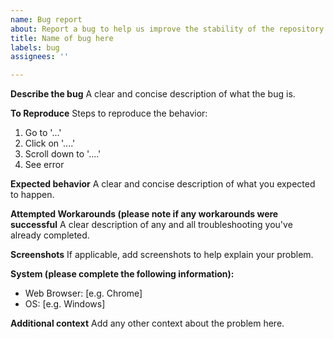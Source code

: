 ```yaml
---
name: Bug report
about: Report a bug to help us improve the stability of the repository.
title: Name of bug here
labels: bug
assignees: ''

---
```


**Describe the bug**
A clear and concise description of what the bug is.

**To Reproduce**
Steps to reproduce the behavior:
1. Go to '...'
2. Click on '....'
3. Scroll down to '....'
4. See error

**Expected behavior**
A clear and concise description of what you expected to happen.

**Attempted Workarounds (please note if any workarounds were successful**
A clear description of any and all troubleshooting you've already completed.

**Screenshots**
If applicable, add screenshots to help explain your problem.

**System (please complete the following information):**
 - Web Browser: [e.g. Chrome]
 - OS: [e.g. Windows]

**Additional context**
Add any other context about the problem here.
